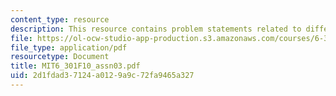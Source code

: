 ```yaml
---
content_type: resource
description: This resource contains problem statements related to differential amplifier.
file: https://ol-ocw-studio-app-production.s3.amazonaws.com/courses/6-301-solid-state-circuits-fall-2010/2d1fdad37124a0129a9c72fa9465a327_MIT6_301F10_assn03.pdf
file_type: application/pdf
resourcetype: Document
title: MIT6_301F10_assn03.pdf
uid: 2d1fdad3-7124-a012-9a9c-72fa9465a327
---
```

